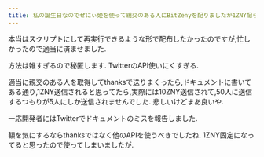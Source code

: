 ```yaml
---
title: 私の誕生日なのでぜにぃ姫を使って親交のある人にBitZenyを配りましたが1ZNY配られると思ってたら10ZNY配られてしまい50人のつもりが5人になってしまいました
---
```


本当はスクリプトにして再実行できるような形で配布したかったのですが,忙しかったので適当に済ませました.

方法は雑すぎるので秘匿します.
TwitterのAPI使いにくすぎる.

適当に親交のある人を取得してthanksで送りまくったら,ドキュメントに書いてある通り,1ZNY送信されると思ってたら,実際には10ZNY送信されて,50人に送信するつもりが5人にしか送信されませんでした.
悲しいけどまあ良いや.

一応開発者にはTwitterでドキュメントのミスを報告しました.

額を気にするならthanksではなく他のAPIを使うべきでしたね.
1ZNY固定になってると思ったので使ってしまいましたが.
